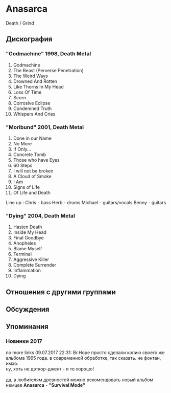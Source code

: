 # Anasarca

Death / Grind

## Дискография

### "Godmachine" 1998, Death Metal

1. Godmachine 
2. The Beast (Perverse Penetration) 
3. The Weird Ways 
4. Drowned And Rotten 
5. Like Thorns In My Head 
6. Loss Of Time 
7. Scorn 
8. Corrosive Eclipse 
9. Condemned Truth 
10. Whispers And Cries

### "Moribund" 2001, Death Metal

01. Done in our Name
02. No More
03. If Only...
04. Concrete Tomb
05. Those who have Eyes
06. 60 Steps
07. I will not be broken
08. A Cloud of Smoke
09. I Am
10. Signs of Life
11. Of Life and Death

Line up :
Chris - bass
Herb - drums
Michael - guitars/vocals
Benny - guitars

### "Dying" 2004, Death Metal

1. Hasten Death
2. Inside My Head
3. Final Goodbye
4. Anopheles
5. Blame Myself
6. Terminal
7. Aggressive Killer
8. Complete Surrender
9. Inflammation
10. Dying


## Отношения с другими группами


## Обсуждения


## Упоминания

### Новинки 2017

no more links 09.07.2017 22:31:
Br.Hope просто сделали копию своего же альбома 1995 года. в современной обработке, так сказать. не фонтан, имхо. <BR>ну, хоть не дэткор-джент - и то хорошо!<BR><BR>да, а любителям древностей можно рекомендовать новый альбом немцев <B>Anasarca</B> -  <B>"Survival Mode"</B>

